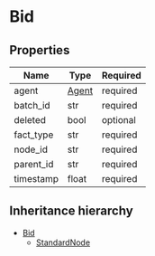 

# Bid

## Properties

Name | Type | Required
-------- | -------- | --------
agent | [Agent](Agent.md) | required
batch_id | str | required
deleted | bool | optional
fact_type | str | required
node_id | str | required
parent_id | str | required
timestamp | float | required




## Inheritance hierarchy


* [Bid](Bid.md)
    * [StandardNode](StandardNode.md)
